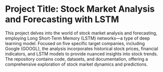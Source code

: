 # Project Title: Stock Market Analysis and Forecasting with LSTM
This project delves into the world of stock market analysis and forecasting, employing Long Short-Term Memory (LSTM) networks—a type of deep learning model. Focused on five specific target companies, including Google (GOOGL), the analysis incorporates historical stock prices, financial indicators, and LSTM models to provide nuanced insights into stock trends. The repository contains code, datasets, and documentation, offering a comprehensive exploration of stock market dynamics and predictions.

